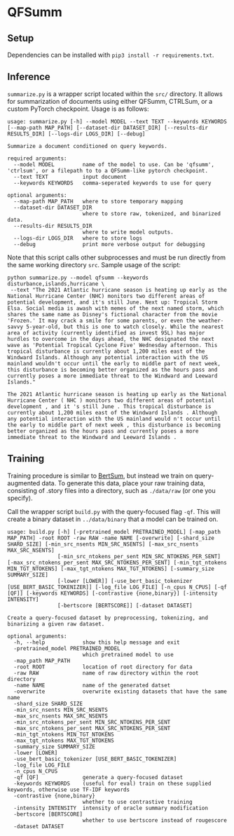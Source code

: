 # QFSumm


## Setup
Dependencies can be installed with `pip3 install -r requirements.txt`.

## Inference
`summarize.py` is a wrapper script located within the `src/` directory. It allows for summarization of documents using either QFSumm, CTRLSum, or a custom PyTorch checkpoint. Usage is as follows:

```
usage: summarize.py [-h] --model MODEL --text TEXT --keywords KEYWORDS [--map-path MAP_PATH] [--dataset-dir DATASET_DIR] [--results-dir RESULTS_DIR] [--logs-dir LOGS_DIR] [--debug]

Summarize a document conditioned on query keywords.

required arguments:
  --model MODEL         name of the model to use. Can be 'qfsumm', 'ctrlsum', or a filepath to to a QFSumm-like pytorch checkpoint.
  --text TEXT           input document
  --keywords KEYWORDS   comma-seperated keywords to use for query

optional arguments:
  --map-path MAP_PATH   where to store temporary mapping
  --dataset-dir DATASET_DIR
                        where to store raw, tokenized, and binarized data.
  --results-dir RESULTS_DIR
                        where to write model outputs.
  --logs-dir LOGS_DIR   where to store logs
  --debug               print more verbose output for debugging
```

Note that this script calls other subprocesses and must be run directly from the same working directory `src`. Sample usage of the script: 
```shell
python summarize.py --model qfsumm --keywords disturbance,islands,hurricane \
 --text "The 2021 Atlantic hurricane season is heating up early as the National Hurricane Center (NHC) monitors two different areas of potential development, and it's still June. Next up: Tropical Storm Elsa. Social media is awash with memes of the next named storm, which shares the same name as Disney's fictional character from the movie 'Frozen.' It may crack a smile for some parents, or even the weather-savvy 5-year-old, but this is one to watch closely. While the nearest area of activity (currently identified as invest 95L) has major hurdles to overcome in the days ahead, the NHC designated the next wave as 'Potential Tropical Cyclone Five' Wednesday afternoon. This tropical disturbance is currently about 1,200 miles east of the Windward Islands. Although any potential interaction with the US mainland wouldn't occur until the early to middle part of next week, this disturbance is becoming better organized as the hours pass and currently poses a more immediate threat to the Windward and Leeward Islands." 

The 2021 Atlantic hurricane season is heating up early as the National Hurricane Center ( NHC ) monitors two different areas of potential development , and it 's still June . This tropical disturbance is currently about 1,200 miles east of the Windward Islands . Although any potential interaction with the US mainland would n't occur until the early to middle part of next week , this disturbance is becoming better organized as the hours pass and currently poses a more immediate threat to the Windward and Leeward Islands .
```

## Training
Training procedure is similar to [BertSum](https://github.com/nlpyang/PreSumm), but instead we train on query-augmented data. To generate this data, place your raw training data, consisting of .story files into a directory, such as `./data/raw` (or one you specify). 

Call the wrapper script `build.py` with the query-focused flag `-qf`. This will create a binary dataset in `../data/binary` that a model can be trained on.

```
usage: build.py [-h] [-pretrained_model PRETRAINED_MODEL] [-map_path MAP_PATH] -root ROOT -raw RAW -name NAME [-overwrite] [-shard_size SHARD_SIZE] [-min_src_nsents MIN_SRC_NSENTS] [-max_src_nsents MAX_SRC_NSENTS]
                [-min_src_ntokens_per_sent MIN_SRC_NTOKENS_PER_SENT] [-max_src_ntokens_per_sent MAX_SRC_NTOKENS_PER_SENT] [-min_tgt_ntokens MIN_TGT_NTOKENS] [-max_tgt_ntokens MAX_TGT_NTOKENS] [-summary_size SUMMARY_SIZE]
                [-lower [LOWER]] [-use_bert_basic_tokenizer [USE_BERT_BASIC_TOKENIZER]] [-log_file LOG_FILE] [-n_cpus N_CPUS] [-qf [QF]] [-keywords KEYWORDS] [-contrastive {none,binary}] [-intensity INTENSITY]
                [-bertscore [BERTSCORE]] [-dataset DATASET]

Create a query-focused dataset by preprocessing, tokenizing, and binarizing a given raw dataset.

optional arguments:
  -h, --help            show this help message and exit
  -pretrained_model PRETRAINED_MODEL
                        which pretrained model to use
  -map_path MAP_PATH
  -root ROOT            location of root directory for data
  -raw RAW              name of raw directory within the root directory
  -name NAME            name of the generated datset
  -overwrite            overwrite existing datasets that have the same name
  -shard_size SHARD_SIZE
  -min_src_nsents MIN_SRC_NSENTS
  -max_src_nsents MAX_SRC_NSENTS
  -min_src_ntokens_per_sent MIN_SRC_NTOKENS_PER_SENT
  -max_src_ntokens_per_sent MAX_SRC_NTOKENS_PER_SENT
  -min_tgt_ntokens MIN_TGT_NTOKENS
  -max_tgt_ntokens MAX_TGT_NTOKENS
  -summary_size SUMMARY_SIZE
  -lower [LOWER]
  -use_bert_basic_tokenizer [USE_BERT_BASIC_TOKENIZER]
  -log_file LOG_FILE
  -n_cpus N_CPUS
  -qf [QF]              generate a query-focused dataset
  -keywords KEYWORDS    (useful for eval) train on these supplied keywords, otherwise use TF-IDF keywords
  -contrastive {none,binary}
                        whether to use contrastive training
  -intensity INTENSITY  intensity of oracle summary modification
  -bertscore [BERTSCORE]
                        whether to use bertscore instead of rougescore
  -dataset DATASET
```
